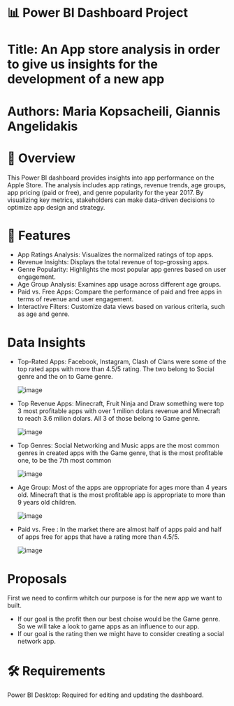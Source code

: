 # 📊 Power BI Dashboard Project
# Title: An App store analysis in order to give us insights for the development of  a new app
# Authors: Maria Kopsacheili, Giannis Angelidakis

# 📌 Overview
This Power BI dashboard provides insights into app performance on the Apple Store. The analysis includes app ratings, revenue trends, age groups, app pricing (paid or free), and genre popularity for the year 2017. By visualizing key metrics, stakeholders can make data-driven decisions to optimize app design and strategy.

# 🧩 Features
- App Ratings Analysis: Visualizes the normalized ratings of top apps.
- Revenue Insights: Displays the total revenue of top-grossing apps.
- Genre Popularity: Highlights the most popular app genres based on user engagement.
- Age Group Analysis: Examines app usage across different age groups.
- Paid vs. Free Apps: Compare the performance of paid and free apps in terms of revenue and user engagement.
- Interactive Filters: Customize data views based on various criteria, such as age and genre.

# Data Insights

- Top-Rated Apps: Facebook, Instagram, Clash of Clans were some of the top rated apps with more than 4.5/5 rating. The two belong to Social genre and the on to Game genre.

  ![image](https://github.com/user-attachments/assets/64145edf-4e0c-4302-8221-838a7dfa38ad)


- Top Revenue Apps: Minecraft, Fruit Ninja and Draw something were top 3 most profitable apps with over 1 milion dolars revenue and Minecraft to reach 3.6 milion dolars. All 3 of those belong to Game genre.

  ![image](https://github.com/user-attachments/assets/c10d3d9c-075e-435c-96aa-15efb7d69ec4)


- Top Genres: Social Networking and Music apps are the most common genres in created apps with the Game genre, that is the most profitable one, to be the 7th most common

  ![image](https://github.com/user-attachments/assets/9ffef132-024b-420e-ac09-c2e6ff5e3788)

- Age Group: Most of the apps are αppropriate for ages more than 4 years old. Minecraft that is the most profitable app is appropriate to more than 9 years old children.

  ![image](https://github.com/user-attachments/assets/08d8af28-223f-4a0b-aa47-1d281660555b)


- Paid vs. Free : In the market there are almost half of apps paid and half of apps free for apps that have a rating more than 4.5/5.

  ![image](https://github.com/user-attachments/assets/943e808a-df38-4821-879f-720e85e7c6b5)


# Proposals

First we need to confirm whitch our purpose is for the new app we want to built.
- If our goal is the profit then our best choise would be the Game genre. So we will take a look to game apps as an influence to our app.
- If our goal is the rating then we might have to consider creating a social network app.
  
# 🛠️ Requirements
Power BI Desktop: Required for editing and updating the dashboard.


